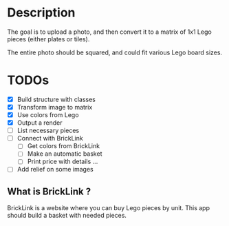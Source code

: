 # Description

The goal is to upload a photo, and then convert it to a matrix of 1x1 Lego pieces (either plates or tiles).

The entire photo should be squared, and could fit various Lego board sizes.

# TODOs
- [X] Build structure with classes
- [X] Transform image to matrix
- [X] Use colors from Lego
- [X] Output a render 
- [ ] List necessary pieces
- [ ] Connect with BrickLink
    - [ ] Get colors from BrickLink
    - [ ] Make an automatic basket
    - [ ] Print price with details
...
- [ ] Add relief on some images

## What is BrickLink ?
BrickLink is a website where you can buy Lego pieces by unit. This app should build a basket with needed pieces.

